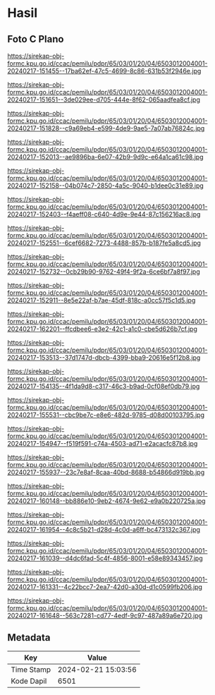 # Hasil

## Foto C Plano

https://sirekap-obj-formc.kpu.go.id/ccac/pemilu/pdpr/65/03/01/20/04/6503012004001-20240217-151455--17ba62ef-47c5-4699-8c86-631b53f2946e.jpg

https://sirekap-obj-formc.kpu.go.id/ccac/pemilu/pdpr/65/03/01/20/04/6503012004001-20240217-151651--3de029ee-d705-444e-8f62-065aadfea8cf.jpg

https://sirekap-obj-formc.kpu.go.id/ccac/pemilu/pdpr/65/03/01/20/04/6503012004001-20240217-151828--c9a69eb4-e599-4de9-9ae5-7a07ab76824c.jpg

https://sirekap-obj-formc.kpu.go.id/ccac/pemilu/pdpr/65/03/01/20/04/6503012004001-20240217-152013--ae9896ba-6e07-42b9-9d9c-e64a1ca61c98.jpg

https://sirekap-obj-formc.kpu.go.id/ccac/pemilu/pdpr/65/03/01/20/04/6503012004001-20240217-152158--04b074c7-2850-4a5c-9040-b1dee0c31e89.jpg

https://sirekap-obj-formc.kpu.go.id/ccac/pemilu/pdpr/65/03/01/20/04/6503012004001-20240217-152403--f4aeff08-c640-4d9e-9e44-87c156216ac8.jpg

https://sirekap-obj-formc.kpu.go.id/ccac/pemilu/pdpr/65/03/01/20/04/6503012004001-20240217-152551--6cef6682-7273-4488-857b-b187fe5a8cd5.jpg

https://sirekap-obj-formc.kpu.go.id/ccac/pemilu/pdpr/65/03/01/20/04/6503012004001-20240217-152732--0cb29b90-9762-49f4-9f2a-6ce6bf7a8f97.jpg

https://sirekap-obj-formc.kpu.go.id/ccac/pemilu/pdpr/65/03/01/20/04/6503012004001-20240217-152911--8e5e22af-b7ae-45df-818c-a0cc57f5c1d5.jpg

https://sirekap-obj-formc.kpu.go.id/ccac/pemilu/pdpr/65/03/01/20/04/6503012004001-20240217-162201--ffcdbee6-e3e2-42c1-a1c0-cbe5d626b7cf.jpg

https://sirekap-obj-formc.kpu.go.id/ccac/pemilu/pdpr/65/03/01/20/04/6503012004001-20240217-153513--37d1747d-dbcb-4399-bba9-20616e5f12b8.jpg

https://sirekap-obj-formc.kpu.go.id/ccac/pemilu/pdpr/65/03/01/20/04/6503012004001-20240217-154135--4f1da9d8-c317-46c3-b9ad-0cf08ef0db79.jpg

https://sirekap-obj-formc.kpu.go.id/ccac/pemilu/pdpr/65/03/01/20/04/6503012004001-20240217-155531--cbc9be7c-e8e6-482d-9785-d08d00103795.jpg

https://sirekap-obj-formc.kpu.go.id/ccac/pemilu/pdpr/65/03/01/20/04/6503012004001-20240217-154947--f519f591-c74a-4503-ad71-e2acacfc87b8.jpg

https://sirekap-obj-formc.kpu.go.id/ccac/pemilu/pdpr/65/03/01/20/04/6503012004001-20240217-155937--23c7e8af-8caa-40bd-8688-b54866d919bb.jpg

https://sirekap-obj-formc.kpu.go.id/ccac/pemilu/pdpr/65/03/01/20/04/6503012004001-20240217-160148--bb886e10-9eb2-4674-9e62-e9a0b220725a.jpg

https://sirekap-obj-formc.kpu.go.id/ccac/pemilu/pdpr/65/03/01/20/04/6503012004001-20240217-161954--4c8c5b21-d28d-4c0d-a6ff-bc473132c367.jpg

https://sirekap-obj-formc.kpu.go.id/ccac/pemilu/pdpr/65/03/01/20/04/6503012004001-20240217-161039--d4dc6fad-5c4f-4856-8001-e58e89343457.jpg

https://sirekap-obj-formc.kpu.go.id/ccac/pemilu/pdpr/65/03/01/20/04/6503012004001-20240217-161331--4c22bcc7-2ea7-42d0-a30d-d1c0599fb206.jpg

https://sirekap-obj-formc.kpu.go.id/ccac/pemilu/pdpr/65/03/01/20/04/6503012004001-20240217-161648--563c7281-cd77-4edf-9c97-487a89a6e720.jpg


## Metadata

| Key        | Value               |
| ---------- | ------------------- |
| Time Stamp | 2024-02-21 15:03:56 |
| Kode Dapil | 6501                |




